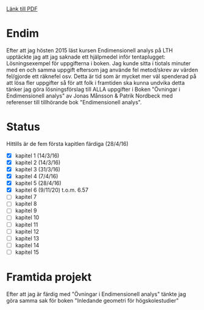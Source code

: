 ﻿[Länk till PDF](https://docs.google.com/viewer?url=https://raw.githubusercontent.com/emilwihlander/Endim/master/Endimensionell_analys.pdf)
# Endim
Efter att jag hösten 2015 läst kursen Endimensionell analys på LTH upptäckte jag att jag saknade ett hjälpmedel inför tentaplugget: Lösningsexempel för uppgifterna i boken. Jag kunde sitta i tiotals minuter med en och samma uppgift eftersom jag använde fel metod/skrev av värden fel/gjorde ett räknefel osv. Detta är tid som är mycket mer väl spenderad på att lösa fler uppgifter så för att folk i framtiden ska kunna undvika detta tänker jag göra lösningsförslag till ALLA uppgifter i Boken "Övningar i Endimensionell analys" av Jonas Månsson & Patrik Nordbeck med referenser till tillhörande bok "Endimensionell analys".
# Status
Hittills är de fem första kapitlen färdiga (28/4/16)
- [x] kapitel 1 (14/3/16)
- [x] kapitel 2 (14/3/16)
- [x] kapitel 3 (31/3/16)
- [x] kapitel 4 (7/4/16)
- [x] kapitel 5 (28/4/16)
- [x] kapitel 6 (9/11/20)  t.o.m. 6.57
- [ ] kapitel 7
- [ ] kapitel 8
- [ ] kapitel 9
- [ ] kapitel 10
- [ ] kapitel 11
- [ ] kapitel 12
- [ ] kapitel 13
- [ ] kapitel 14
- [ ] kapitel 15

# Framtida projekt
Efter att jag är färdig med "Övningar i Endimensionell analys" tänkte jag göra samma sak för boken "Inledande geometri för högskolestudier"
